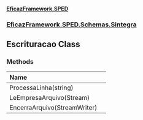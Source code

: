 #### [EficazFramework.SPED](EficazFrameworkSPED.md 'EficazFramework SPED')
### [EficazFramework.SPED.Schemas.Sintegra](EficazFramework.SPED.Schemas.Sintegra.md 'EficazFramework.SPED.Schemas.Sintegra')

## Escrituracao Class
### Methods

| Name | |
| :--- | :--- |
| ProcessaLinha(string) |  |
| LeEmpresaArquivo(Stream) |  |
| EncerraArquivo(StreamWriter) |  |
